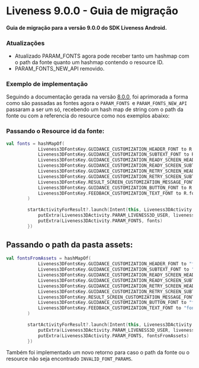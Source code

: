 # Liveness 9.0.0 - Guia de migração

#### Guia de migração para a versão 9.0.0 do SDK Liveness Android.

### Atualizações

- Atualizado PARAM_FONTS agora pode receber tanto um hashmap com o path da fonte quanto um hashmap contendo o resource ID.
- PARAM_FONTS_NEW_API removido.

### Exemplo de implementação

Seguindo a documentação gerada na versão [8.0.0](https://github.com/oititec/liveness-android-sdk/edit/main/Documentation/Migration-Guide-8.0.0.md), foi aprimorada a forma como são passadas as fontes agora o `PARAM_FONTS `e `PARAM_FONTS_NEW_API ` passaram a ser um só, recebendo um hash map de string com o path da fonte ou com a referencia do resource como nos exemplos abaixo:

### Passando o Resource id da fonte:
```kotlin
val fonts = hashMapOf(
            Liveness3DFontsKey.GUIDANCE_CUSTOMIZATION_HEADER_FONT to R.font.vinasans_regular,
            Liveness3DFontsKey.GUIDANCE_CUSTOMIZATION_SUBTEXT_FONT to R.font.vinasans_regular,
            Liveness3DFontsKey.GUIDANCE_CUSTOMIZATION_READY_SCREEN_HEADER_FONT to R.font.vinasans_regular,
            Liveness3DFontsKey.GUIDANCE_CUSTOMIZATION_READY_SCREEN_SUBTEXT_FONT to R.font.vinasans_regular,
            Liveness3DFontsKey.GUIDANCE_CUSTOMIZATION_RETRY_SCREEN_HEADER_FONT to R.font.vinasans_regular,
            Liveness3DFontsKey.GUIDANCE_CUSTOMIZATION_RETRY_SCREEN_SUBTEXT_FONT to R.font.vinasans_regular,
            Liveness3DFontsKey.RESULT_SCREEN_CUSTOMIZATION_MESSAGE_FONT to R.font.vinasans_regular,
            Liveness3DFontsKey.GUIDANCE_CUSTOMIZATION_BUTTON_FONT to R.font.vinasans_regular,
            Liveness3DFontsKey.FEEDBACK_CUSTOMIZATION_TEXT_FONT to R.font.vinasans_regular
        )
        
        startActivityForResult?.launch(Intent(this, Liveness3DActivity::class.java).apply {
            putExtra(Liveness3DActivity.PARAM_LIVENESS3D_USER, liveness3DUser)
            putExtra(Liveness3DActivity.PARAM_FONTS, fonts)
        })
```
## Passando o path da pasta assets:
```kotlin
val fontsFromAssets = hashMapOf(
            Liveness3DFontsKey.GUIDANCE_CUSTOMIZATION_HEADER_FONT to "fonts/vinasans_regular.ttf",
            Liveness3DFontsKey.GUIDANCE_CUSTOMIZATION_SUBTEXT_FONT to "fonts/vinasans_regular.ttf",
            Liveness3DFontsKey.GUIDANCE_CUSTOMIZATION_READY_SCREEN_HEADER_FONT to "fonts/vinasans_regular.ttf",
            Liveness3DFontsKey.GUIDANCE_CUSTOMIZATION_READY_SCREEN_SUBTEXT_FONT to "fonts/vinasans_regular.ttf",
            Liveness3DFontsKey.GUIDANCE_CUSTOMIZATION_RETRY_SCREEN_HEADER_FONT to "fonts/vinasans_regular.ttf",
            Liveness3DFontsKey.GUIDANCE_CUSTOMIZATION_RETRY_SCREEN_SUBTEXT_FONT to "fonts/vinasans_regular.ttf",
            Liveness3DFontsKey.RESULT_SCREEN_CUSTOMIZATION_MESSAGE_FONT to "fonts/vinasans_regular.ttf",
            Liveness3DFontsKey.GUIDANCE_CUSTOMIZATION_BUTTON_FONT to "fonts/vinasans_regular.ttf",
            Liveness3DFontsKey.FEEDBACK_CUSTOMIZATION_TEXT_FONT to "fonts/vinasans_regular.ttf"
        )
        
        startActivityForResult?.launch(Intent(this, Liveness3DActivity::class.java).apply {
            putExtra(Liveness3DActivity.PARAM_LIVENESS3D_USER, liveness3DUser)
            putExtra(Liveness3DActivity.PARAM_FONTS, fontsFromAssets)
        })
```

Também foi implementado um novo retorno para caso o path da fonte ou o resource não seja encontrado `INVALID_FONT_PARAMS`.
